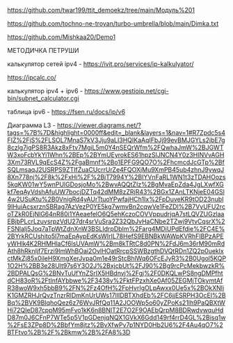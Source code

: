 https://github.com/twar199/ttit_demoekz/tree/main/Модуль%201

https://github.com/tochno-ne-troyan/turbo-umbrella/blob/main/Dimka.txt

https://github.com/Mishkaa20/Demo1

МЕТОДИЧКА ПЕТРУШИ

калькулятор сетей ipv4 - https://ivit.pro/services/ip-kalkulyator/ 

https://ipcalc.co/

калькулятор ipv4 + ipv6 - https://www.gestioip.net/cgi-bin/subnet_calculator.cgi

таблица ipv6 - https://fsen.ru/docs/ip/v6

Диаграмма L3 - https://viewer.diagrams.net/?tags=%7B%7D&highlight=0000ff&edit=_blank&layers=1&nav=1#R7Zpdc5s4FIZ%2FjS%2FLSOL7MnaS7kV3Jju9aLI3HQIKaAqIFbJj99evBMJGYLs2jbE7g8czlg7igPS8R3Akz8xFtv7MgiL5m0Y4nSEQrWfm%2FQwhaJmW%2BJGWTW3xoFcbYkYi1Whn%2BEp%2BYmUEyrokES61hpzSlJNCN4Y0z3HINVvAGH3Xm73RVL9qEcS4Z%2FgaBmnf%2Bo1EPFG9QO7O%2FhcmcdJcGTp%2BfSQLmsaqJ2USRPS9ZTIfZuaCUcrrUrZe4FQOXjMu9XmPB45ub4zhnJ9ywqJ8Xn778nj%2F8k%2FxHi%2F%2BjT7994Y%2BIYVnFaRL1WN1t3zTDAHOozs5kqKW01wY5wnPUlGDosjoMo%2BwvAQQtZIz%2BgMvaEpZda4JgLXwfXGkf7eqAyVdshAfuUW7bocjDZTq42dMM8zZRjR43%2BGx1ZAnLTKNjeE04GSl4w2USuKtu%2B0VnigRd4yAUrTtuoYPwfajHCh1Ix%2FpDuveKR9tOD23nubI9IHuiAcsxrznSBRag7AzVezP0YE5kg7wmvBn2cqwVe1FeZDl%2B7VyUFU2rcoTZkR0EjNlG64nR80i1YAeaefelO6Q5ehKczoCOVVppudrjqA7stLQVZUGzlaaEBjbPLcrLzuvsrpzVdU27dr4srVuSra2Z32QbJvHaCNbe2TZwj9VtvCqsrX%2FSNlalj5Joq7aTpWtZdnXnW3BSLIdrpDbIm%2Farg4MDiUPdEfdie%2FC4E%2BYrkRCUshito5l7maEpAypEdKsWIrIL78HefS9EBNBkWAWpKVRhFIBPzAPEyWHlk4K2RHMHlaCf6lsUVAmW%2Bm8kTRtC8d0PN%2FdJ6m36rM90mRdAth8hRknIjf7Erzi9ImWhBOai2OvlHOatRrcpSSWBzgthDVQtRDn1ZQ2p0ueklxctMkZj85x0ileH9XmgXerJvpa0m1e49rStcBhlWq6OFcEJyR3%2B0Ugol5KQP1O2H%2BB3e28Ult97s6Y3O2J%2BxjcbUt%2FJ90%2Bg9rcPcMekbwzkR%2BDPALQsG%2BNvTuUfYnZSrIX5HBdnvj%2Fgj%2F0DKQLwPS8ngDMPfhtdCH83oR%2FtInfAYbbwe%2F3438v%2FktFPzxhXe0Af05ZEGMjTOkymtAfR38woW9xh5bbB9%2FN%2Fz4OfH%2FpHvrIgOLpAwxx0Ue5x%2BOkXNIiK1GMZRHJrQvzTnzrRlDmKnUrUWs17IlIDBTXhdEb%2FC6jjESRPH3OcEl%2BBq%2BVK9BIqhoQez6z76WvJRfQq11A2JOOWp5o60yZPoKs21lh9PaQBXtWHi72QIeD87cppM95mFvo1kK6n8BNIT2E7O2F9OAEbQrpM8BDRwdvwquHdD87m0J6CFnP7WTe5p5V1pGDenjqNQX1GVkX6Gdd149rf4rrD4GL%2Bisq1w%2FsE3ZPp8D%2BbfYm8jtz%2BvXfwPv7p1NYD0Hb2U6%2F4Au4qO7%2BTFtvo%2B%2F%2Bkmw%2B%2FA8%3D

